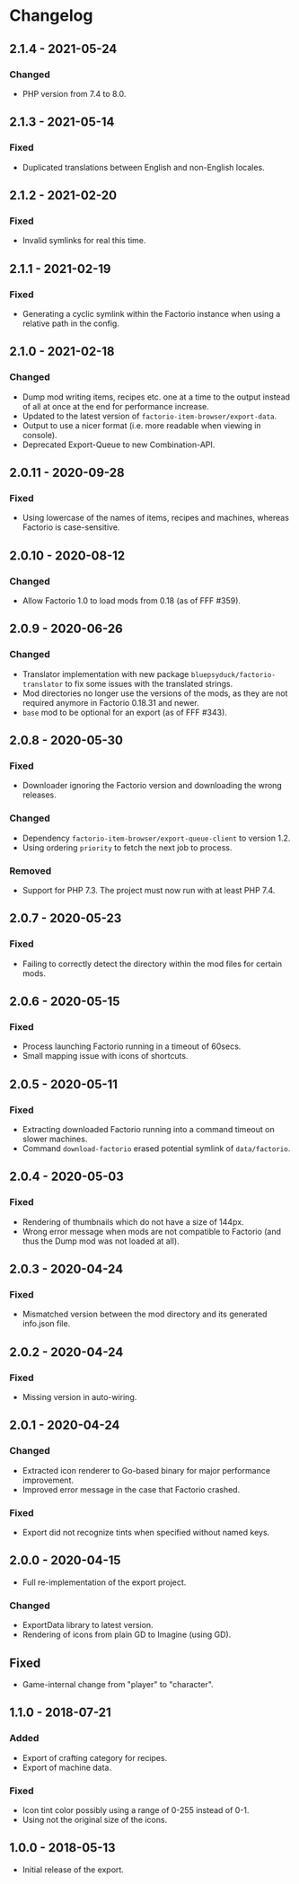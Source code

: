 # Changelog

## 2.1.4 - 2021-05-24

### Changed

- PHP version from 7.4 to 8.0.

## 2.1.3 - 2021-05-14

### Fixed

- Duplicated translations between English and non-English locales.

## 2.1.2 - 2021-02-20

### Fixed

- Invalid symlinks for real this time.

## 2.1.1 - 2021-02-19

### Fixed

- Generating a cyclic symlink within the Factorio instance when using a relative path in the config.

## 2.1.0 - 2021-02-18

### Changed

- Dump mod writing items, recipes etc. one at a time to the output instead of all at once at the end for performance
  increase.
- Updated to the latest version of `factorio-item-browser/export-data`.
- Output to use a nicer format (i.e. more readable when viewing in console).
- Deprecated Export-Queue to new Combination-API.

## 2.0.11 - 2020-09-28

### Fixed

- Using lowercase of the names of items, recipes and machines, whereas Factorio is case-sensitive.

## 2.0.10 - 2020-08-12

### Changed

- Allow Factorio 1.0 to load mods from 0.18 (as of FFF #359).

## 2.0.9 - 2020-06-26

### Changed

- Translator implementation with new package `bluepsyduck/factorio-translator` to fix some issues with the translated
  strings.
- Mod directories no longer use the versions of the mods, as they are not required anymore in Factorio 0.18.31 and 
  newer. 
- `base` mod to be optional for an export (as of FFF #343).

## 2.0.8 - 2020-05-30

### Fixed

- Downloader ignoring the Factorio version and downloading the wrong releases.

### Changed

- Dependency `factorio-item-browser/export-queue-client` to version 1.2.
- Using ordering `priority` to fetch the next job to process.

### Removed

- Support for PHP 7.3. The project must now run with at least PHP 7.4.

## 2.0.7 - 2020-05-23

### Fixed

- Failing to correctly detect the directory within the mod files for certain mods.

## 2.0.6 - 2020-05-15

### Fixed

- Process launching Factorio running in a timeout of 60secs.
- Small mapping issue with icons of shortcuts.

## 2.0.5 - 2020-05-11

### Fixed

- Extracting downloaded Factorio running into a command timeout on slower machines.
- Command `download-factorio` erased potential symlink of `data/factorio`.

## 2.0.4 - 2020-05-03

### Fixed

- Rendering of thumbnails which do not have a size of 144px.
- Wrong error message when mods are not compatible to Factorio (and thus the Dump mod was not loaded at all).

## 2.0.3 - 2020-04-24

### Fixed

- Mismatched version between the mod directory and its generated info.json file.

## 2.0.2 - 2020-04-24

### Fixed

- Missing version in auto-wiring.

## 2.0.1 - 2020-04-24

### Changed

- Extracted icon renderer to Go-based binary for major performance improvement.
- Improved error message in the case that Factorio crashed.

### Fixed

- Export did not recognize tints when specified without named keys.

## 2.0.0 - 2020-04-15

- Full re-implementation of the export project.

### Changed

- ExportData library to latest version.
- Rendering of icons from plain GD to Imagine (using GD).

## Fixed

- Game-internal change from "player" to "character".

## 1.1.0 - 2018-07-21

### Added

- Export of crafting category for recipes.
- Export of machine data.

### Fixed

- Icon tint color possibly using a range of 0-255 instead of 0-1.
- Using not the original size of the icons.

## 1.0.0 - 2018-05-13

- Initial release of the export.
